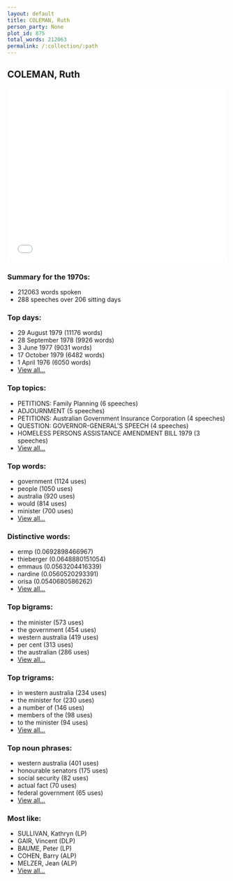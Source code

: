 ```yaml
---
layout: default
title: COLEMAN, Ruth
person_party: None
plot_id: 875
total_words: 212063
permalink: /:collection/:path
---
```


## COLEMAN, Ruth

<iframe width="100%" height="400" frameborder="0" scrolling="no" src="//plot.ly/~wragge/875.embed"></iframe>


### Summary for the 1970s:

* 212063 words spoken
* 288 speeches over 206 sitting days


### Top days:

* 29 August 1979 (11176 words)
* 28 September 1978 (9926 words)
* 3 June 1977 (9031 words)
* 17 October 1979 (6482 words)
* 1 April 1976 (6050 words)
* [View all...](days/)


### Top topics:

* PETITIONS: Family Planning (6 speeches)
* ADJOURNMENT (5 speeches)
* PETITIONS: Australian Government Insurance Corporation (4 speeches)
* QUESTION: GOVERNOR-GENERAL'S SPEECH (4 speeches)
* HOMELESS PERSONS ASSISTANCE AMENDMENT BILL 1979 (3 speeches)
* [View all...](topics/)


### Top words:

* government (1124 uses)
* people (1050 uses)
* australia (920 uses)
* would (814 uses)
* minister (700 uses)
* [View all...](words/)


### Distinctive words:

* ermp (0.0692898466967)
* thieberger (0.0648880151054)
* emmaus (0.0563204416339)
* nardine (0.0560520293391)
* orisa (0.0540680586262)
* [View all...](sig_words/)


### Top bigrams:

* the minister (573 uses)
* the government (454 uses)
* western australia (419 uses)
* per cent (313 uses)
* the australian (286 uses)
* [View all...](bigrams/)


### Top trigrams:

* in western australia (234 uses)
* the minister for (230 uses)
* a number of (146 uses)
* members of the (98 uses)
* to the minister (94 uses)
* [View all...](trigrams/)


### Top noun phrases:

* western australia (401 uses)
* honourable senators (175 uses)
* social security (82 uses)
* actual fact (70 uses)
* federal government (65 uses)
* [View all...](noun_phrases/)


### Most like:

* SULLIVAN, Kathryn (LP)
* GAIR, Vincent (DLP)
* BAUME, Peter (LP)
* COHEN, Barry (ALP)
* MELZER, Jean (ALP)
* [View all...](similarities/)
